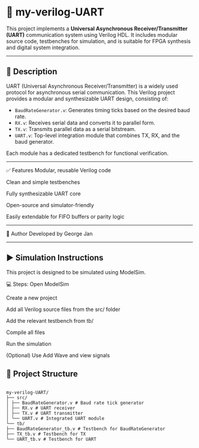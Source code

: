 # 📡 my-verilog-UART

This project implements a **Universal Asynchronous Receiver/Transmitter (UART)** communication system using Verilog HDL. It includes modular source code, testbenches for simulation, and is suitable for FPGA synthesis and digital system integration.

---

## 🧠 Description

UART (Universal Asynchronous Receiver/Transmitter) is a widely used protocol for asynchronous serial communication. This Verilog project provides a modular and synthesizable UART design, consisting of:

- `BaudRateGenerator.v`: Generates timing ticks based on the desired baud rate.
- `RX.v`: Receives serial data and converts it to parallel form.
- `TX.v`: Transmits parallel data as a serial bitstream.
- `UART.v`: Top-level integration module that combines TX, RX, and the baud generator.

Each module has a dedicated testbench for functional verification.

---

✅ Features
Modular, reusable Verilog code

Clean and simple testbenches

Fully synthesizable UART core

Open-source and simulator-friendly

Easily extendable for FIFO buffers or parity logic

---
👤 Author
Developed by George Jan

---

## ▶️ Simulation Instructions

This project is designed to be simulated using ModelSim.

💻 Steps: Open ModelSim

Create a new project

Add all Verilog source files from the src/ folder

Add the relevant testbench from tb/

Compile all files

Run the simulation

(Optional) Use Add Wave and view signals

## 📁 Project Structure

```

my-verilog-UART/
├── src/
│ ├── BaudRateGenerator.v # Baud rate tick generator
│ ├── RX.v # UART receiver
│ ├── TX.v # UART transmitter
│ └── UART.v # Integrated UART module
└── tb/
├── BaudRateGenerator_tb.v # Testbench for BaudRateGenerator
├── TX_tb.v # Testbench for TX
└── UART_tb.v # Testbench for UART

```
